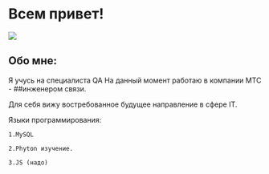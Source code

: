 # Всем привет!
<html>
<head>
<body>
<img src="https://skr.sh/sHVj43AMCVM?a">
</body>
</html>

## Обо мне:

Я учусь на специалиста QA
На данный момент работаю в компании МТС - ##инженером связи.

Для себя вижу востребованное будущее направление в сфере IT.

Языки программирования:

    1.MySQL

    2.Phyton изучение.

    3.JS (надо)